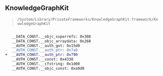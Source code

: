 ## KnowledgeGraphKit

> `/System/Library/PrivateFrameworks/KnowledgeGraphKit.framework/KnowledgeGraphKit`

```diff

   __DATA_CONST.__objc_superrefs: 0x308
   __DATA_CONST.__objc_arraydata: 0x268
   __AUTH_CONST.__auth_got: 0x15d0
-  __AUTH_CONST.__auth_ptr: 0x7a0
+  __AUTH_CONST.__auth_ptr: 0x790
   __AUTH_CONST.__const: 0x4338
   __AUTH_CONST.__cfstring: 0x1d00
   __AUTH_CONST.__objc_const: 0xa9d0

```
